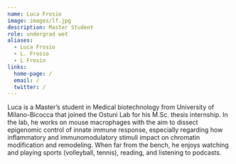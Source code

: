 ```yaml
---
name: Luca Frosio
image: images/lf.jpg
description: Master Student
role: undergrad wet
aliases:
  - Luca Frosio
  - L. Frosio
  - L Frosio
links:
  home-page: /
  email: /
  twitter: /
---
```


Luca is a Master’s student in Medical biotechnology from University of Milano-Bicocca that joined the Ostuni Lab for his M.Sc. thesis internship. In the lab, he works on mouse macrophages with the aim to dissect epigenomic control of innate immune response, especially regarding how inflammatory and immunomodulatory stimuli impact on chromatin modification and remodeling. When far from the bench, he enjoys watching and playing sports (volleyball, tennis), reading, and listening to podcasts.


